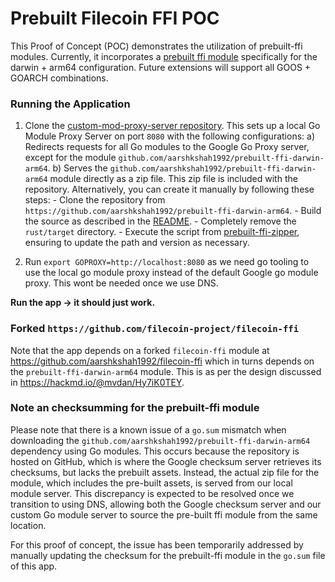 # Prebuilt Filecoin FFI POC

This Proof of Concept (POC) demonstrates the utilization of prebuilt-ffi modules. Currently, it incorporates a [prebuilt ffi module](https://github.com/aarshkshah1992/prebuilt-ffi-darwin-arm64) specifically for the darwin + arm64 configuration. Future extensions will support all GOOS + GOARCH combinations.

### Running the Application

1) Clone the [custom-mod-proxy-server repository](https://github.com/aarshkshah1992/custom-mod-proxy-server). This sets up a local Go Module Proxy Server on port `8080` with the following configurations:
    a) Redirects requests for all Go modules to the Google Go Proxy server, except for the module `github.com/aarshkshah1992/prebuilt-ffi-darwin-arm64`.
    b) Serves the `github.com/aarshkshah1992/prebuilt-ffi-darwin-arm64` module directly as a zip file. This zip file is included with the repository. Alternatively, you can create it manually by following these steps:
        - Clone the repository from `https://github.com/aarshkshah1992/prebuilt-ffi-darwin-arm64`.
        - Build the source as described in the [README](https://github.com/aarshkshah1992/prebuilt-ffi-darwin-arm64).
        - Completely remove the `rust/target` directory.
        - Execute the script from [prebuilt-ffi-zipper](https://github.com/aarshkshah1992/prebuilt-ffi-zipper), ensuring to update the path and version as necessary.

2) Run `export GOPROXY=http://localhost:8080` as we need go tooling to use the local go module proxy instead of the default Google go module proxy. This wont be needed once we use DNS.

**Run the app -> it should just work.**

### Forked `https://github.com/filecoin-project/filecoin-ffi`
Note that the app depends on a forked `filecoin-ffi` module at https://github.com/aarshkshah1992/filecoin-ffi which in turns depends on the `prebuilt-ffi-darwin-arm64` module. This is as per the design discussed in https://hackmd.io/@mvdan/Hy7iK0TEY.

### Note an checksumming for the prebuilt-ffi module

Please note that there is a known issue of a `go.sum` mismatch when downloading the `github.com/aarshkshah1992/prebuilt-ffi-darwin-arm64` dependency using Go modules. This occurs because the repository is hosted on GitHub, which is where the Google checksum server retrieves its checksums, but lacks the prebuilt assets. Instead, the actual zip file for the module, which includes the pre-built assets, is served from our local module server. This discrepancy is expected to be resolved once we transition to using DNS, allowing both the Google checksum server and our custom Go module server to source the pre-built ffi module from the same location.

For this proof of concept, the issue has been temporarily addressed by manually updating the checksum for the prebuilt-ffi module in the `go.sum` file of this app.

